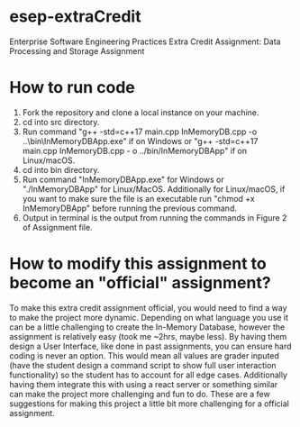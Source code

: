 # esep-extraCredit
Enterprise Software Engineering Practices Extra Credit Assignment: Data Processing and Storage Assignment

# How to run code
1. Fork the repository and clone a local instance on your machine.
2. cd into src directory.
3. Run command "g++ -std=c++17 main.cpp InMemoryDB.cpp -o ..\bin\InMemoryDBApp.exe" if on Windows or "g++ -std=c++17 main.cpp InMemoryDB.cpp - o ../bin/InMemoryDBApp" if on Linux/macOS.
4. cd into bin directory.
5. Run command "InMemoryDBApp.exe" for Windows or  "./InMemoryDBApp" for Linux/MacOS. Additionally for Linux/macOS, if you want to make sure the file  is an executable run "chmod +x InMemoryDBApp" before running the previous command.
6. Output in terminal is the output from running the commands in Figure 2 of Assignment file.

# How to modify this assignment to become an "official" assignment?
To make this extra credit assignment official, you would need to find a way to make the project more dynamic. Depending on what language you use it can be a little challenging to create the In-Memory Database, however the assignment is relatively easy (took me ~2hrs, maybe less). By having them design a User Interface, like done in past assignments, you can ensure hard coding is never an option. This would mean all values are grader inputed (have the student design a command script to show full user interaction functionality) so the student has to account for all edge cases. Additionally having them integrate this with using a react server or something similar can make the project more challenging and fun to do. These are a few suggestions for making this project a little bit more challenging for a official assignment.